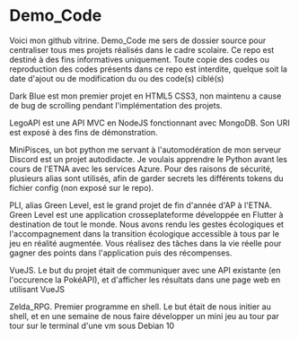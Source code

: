 # Demo_Code

Voici mon github vitrine.
Demo_Code me sers de dossier source pour centraliser tous mes projets réalisés dans le cadre scolaire.
Ce repo est destiné à des fins informatives uniquement. Toute copie des codes ou reproduction des codes présents dans ce repo est interdite, quelque soit la date d'ajout ou de modification du ou des code(s) ciblé(s)

Dark Blue est mon premier projet en HTML5 CSS3, non maintenu a cause de bug de scrolling pendant l'implémentation des projets.

LegoAPI est une API MVC en NodeJS fonctionnant avec MongoDB. Son URI est exposé à des fins de démonstration.

MiniPisces, un bot python me servant à l'automodération de mon serveur Discord est un projet autodidacte. Je voulais apprendre le Python avant les cours de l'ETNA avec les services Azure. Pour des raisons de sécurité, plusieurs alias sont utilisés, afin de garder secrets les différents tokens du fichier config (non exposé sur le repo).

PLI, alias Green Level, est le grand projet de fin d'année d'AP à l'ETNA. Green Level est une application crosseplateforme développée en Flutter à destination de tout le monde. Nous avons rendu les gestes écologiques et l'accompagnement dans la transition écologique accessible à tous par le jeu en réalité augmentée. Vous réalisez des tâches dans la vie réelle pour gagner des points dans l'application puis des récompenses.

VueJS. Le but du projet était de communiquer avec une API existante (en l'occurence la PokéAPI), et d'afficher les résultats dans une page web en utilisant VueJS

Zelda_RPG. Premier programme en shell. Le but était de nous initier au shell, et en une semaine de nous faire développer un mini jeu au tour par tour sur le terminal d'une vm sous Debian 10
